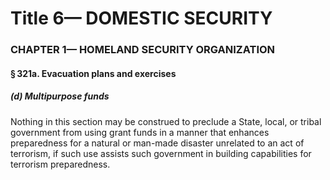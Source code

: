 
# Title 6— DOMESTIC SECURITY
### CHAPTER 1— HOMELAND SECURITY ORGANIZATION
#### § 321a. Evacuation plans and exercises
##### (d) Multipurpose funds

Nothing in this section may be construed to preclude a State, local, or tribal government from using grant funds in a manner that enhances preparedness for a natural or man-made disaster unrelated to an act of terrorism, if such use assists such government in building capabilities for terrorism preparedness.
